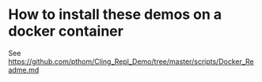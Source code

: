 # How to install these demos on a docker container

See https://github.com/pthom/Cling_Repl_Demo/tree/master/scripts/Docker_Readme.md
